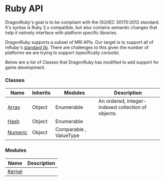 # Ruby API

DragonRuby's goal is to be compliant with the ISO/IEC 30170:2012 standard. It's syntax is Ruby 2.x compatible, but also contains semantic changes that help it natively interface with platform specific libraries.

DragonRuby supports a subset of MRI APIs. Our target is to support all of mRuby's [standard lib](https://mruby.org/docs/api/_index.html). There are challenges to this given the number of platforms we are trying to support (specifically console).

Below are a list of Classes that DragonRuby has modified to add support for game development.

### Classes
| Name | Inherits | Modules | Description |
|---|---|---|---|
|	[Array](ruby/array.md)	|	Object|	Enumerable|	An ordered, integer-indexed collection of objects. |
|	[Hash](ruby/hash.md)	|	Object	|	Enumerable |		|
|	[Numeric](ruby/numeric.md)	|	Object |	Comparable , ValueType	|		|


### Modules
| Name | Description |
|---|---|
|	[Kernel](ruby/kernel.md)	|		|



